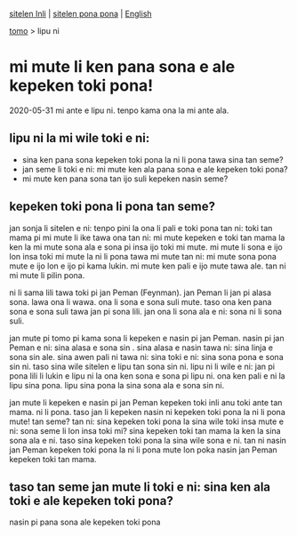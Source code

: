 [sitelen Inli](https://joelthomastr.github.io/tokipona/pana-sona-ale_si) | <span class="spp"><a href="https://joelthomastr.github.io/tokipona/pana-sona-ale_spp">sitelen pona pona</a></span> | [English](https://joelthomastr.github.io/tokipona/pana-sona-ale_en)

[tomo](https://joelthomastr.github.io/tokipona) > lipu ni

# mi mute li ken pana sona e ale kepeken toki pona!
2020-05-31 mi ante e lipu ni. tenpo kama ona la mi ante ala.

## lipu ni la mi wile toki e ni:
- sina ken pana sona kepeken toki pona la ni li pona tawa sina tan seme?
- jan seme li toki e ni: mi mute ken ala pana sona e ale kepeken toki pona?
- mi mute ken pana sona tan ijo suli kepeken nasin seme?

## kepeken toki pona li pona tan seme?
jan sonja li sitelen e ni: tenpo pini la ona li pali e toki pona tan ni: toki tan mama pi mi mute li ike tawa ona tan ni: mi mute kepeken e toki tan mama la ken la mi mute sona ala e sona pi insa ijo toki mi mute. mi mute li sona e ijo lon insa toki mi mute la ni li pona tawa mi mute tan ni: mi mute sona pona mute e ijo lon e ijo pi kama lukin. mi mute ken pali e ijo mute tawa ale. tan ni  mi mute li pilin pona.

ni li sama lili tawa toki pi jan Peman (Feynman). jan Peman li jan pi alasa sona. lawa ona li wawa. ona li sona e sona suli mute. taso ona ken pana sona e sona suli tawa jan pi sona lili. jan ona li sona ala e ni: sona ni li sona suli.

jan mute pi tomo pi kama sona li kepeken e nasin pi jan Peman. nasin pi jan Peman e ni: sina alasa e sona sin . sina alasa e nasin tawa ni: sina linja e sona sin ale. sina awen pali ni tawa ni: sina toki e ni: sina sona pona e sona sin ni. taso sina wile sitelen e lipu tan sona sin ni. lipu ni li wile e ni: jan pi pona lili li lukin e lipu ni la ona ken sona e sona pi lipu ni. ona ken pali e ni la lipu sina pona. lipu sina pona la sina sona ala e sona sin ni.

jan mute li kepeken e nasin pi jan Peman kepeken toki inli anu toki ante tan mama.   ni li pona.  taso jan li kepeken nasin ni kepeken toki pona la ni li pona mute! tan seme? tan ni: sina kepeken toki pona la sina wile toki insa mute e ni: sona seme li lon insa toki mi?   sina kepeken toki tan mama la ken la sina sona ala e ni. taso sina kepeken toki pona la sina wile sona e ni. tan ni nasin jan Peman kepeken toki pona la ni li pona mute lon poka nasin jan Peman kepeken toki tan mama.

## taso tan seme jan mute li toki e ni: sina ken ala toki e ale kepeken toki pona? 
nasin pi pana sona ale kepeken toki pona
